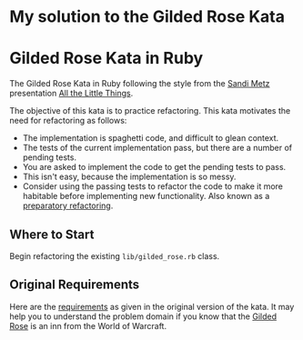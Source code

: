 My solution to the Gilded Rose Kata
========================

Gilded Rose Kata in Ruby
========================

The Gilded Rose Kata in Ruby following the style from the [Sandi Metz](https://twitter.com/sandimetz)
presentation [All the Little Things](https://www.youtube.com/watch?v=8bZh5LMaSmE).

The objective of this kata is to practice refactoring. This kata motivates the need for refactoring as follows:

* The implementation is spaghetti code, and difficult to glean context.
* The tests of the current implementation pass, but there are a number of pending tests.
* You are asked to implement the code to get the pending tests to pass.
* This isn't easy, because the implementation is so messy.
* Consider using the passing tests to refactor the code to make it more habitable before implementing new functionality.
Also known as a [preparatory refactoring](http://martinfowler.com/articles/workflowsOfRefactoring/#preparatory).

## Where to Start

Begin refactoring the existing `lib/gilded_rose.rb` class.

## Original Requirements

Here are the [requirements](https://github.com/jimweirich/gilded_rose_kata#original-description-of-the-gilded-rose)
as given in the original version of the kata. It may help you to understand the problem domain if you know
that the [Gilded Rose](http://wowwiki.wikia.com/wiki/Gilded_Rose) is an inn from the World of Warcraft.
